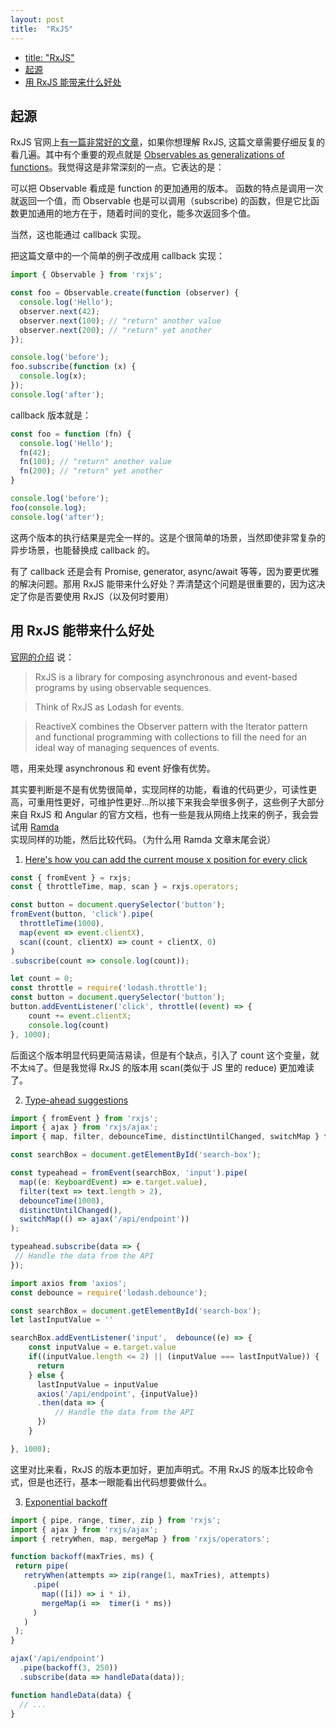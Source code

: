 ```yaml
---
layout: post
title:  "RxJS"
---
```



- [title: "RxJS"](#title-%22rxjs%22)
- [起源](#%E8%B5%B7%E6%BA%90)
- [用 RxJS 能带来什么好处](#%E7%94%A8-rxjs-%E8%83%BD%E5%B8%A6%E6%9D%A5%E4%BB%80%E4%B9%88%E5%A5%BD%E5%A4%84)


## 起源

RxJS 官网上[有一篇非常好的文章](https://rxjs-dev.firebaseapp.com/guide/observable)，如果你想理解 RxJS, 这篇文章需要仔细反复的看几遍。其中有个重要的观点就是 [Observables as generalizations of functions](https://rxjs-dev.firebaseapp.com/guide/observable#observables-as-generalizations-of-functions)。我觉得这是非常深刻的一点。它表达的是：

可以把 Observable 看成是 function 的更加通用的版本。 函数的特点是调用一次就返回一个值，而 Observable 也是可以调用（subscribe) 的函数，但是它比函数更加通用的地方在于，随着时间的变化，能多次返回多个值。 

当然，这也能通过 callback 实现。

把这篇文章中的一个简单的例子改成用 callback 实现：

```javascript
import { Observable } from 'rxjs';

const foo = Observable.create(function (observer) {
  console.log('Hello');
  observer.next(42);
  observer.next(100); // "return" another value
  observer.next(200); // "return" yet another
});

console.log('before');
foo.subscribe(function (x) {
  console.log(x);
});
console.log('after');
```

callback 版本就是：

```javascript
const foo = function (fn) {
  console.log('Hello');
  fn(42);
  fn(100); // "return" another value
  fn(200); // "return" yet another
}

console.log('before');
foo(console.log);
console.log('after');
```

这两个版本的执行结果是完全一样的。这是个很简单的场景，当然即使非常复杂的异步场景，也能替换成 callback 的。 

有了 callback 还是会有 Promise, generator, async/await 等等，因为要更优雅的解决问题。那用 RxJS 能带来什么好处？弄清楚这个问题是很重要的，因为这决定了你是否要使用 RxJS（以及何时要用）

## 用 RxJS 能带来什么好处

[官网的介绍](https://rxjs-dev.firebaseapp.com/guide/overview) 说：

> RxJS is a library for composing asynchronous and event-based programs by using observable sequences.

> Think of RxJS as Lodash for events.

> ReactiveX combines the Observer pattern with the Iterator pattern and functional programming with collections to fill the need for an ideal way of managing sequences of events.

嗯，用来处理 asynchronous 和 event 好像有优势。

其实要判断是不是有优势很简单，实现同样的功能，看谁的代码更少，可读性更高，可重用性更好，可维护性更好...所以接下来我会举很多例子，这些例子大部分来自 RxJS 和 Angular 的官方文档，也有一些是我从网络上找来的例子，我会尝试用 [Ramda](https://ramdajs.com/) 实现同样的功能，然后比较代码。（为什么用 Ramda 文章末尾会说）


1. [Here's how you can add the current mouse x position for every click](https://rxjs-dev.firebaseapp.com/guide/overview#values)

```javascript
const { fromEvent } = rxjs;
const { throttleTime, map, scan } = rxjs.operators;

const button = document.querySelector('button');
fromEvent(button, 'click').pipe(
  throttleTime(1000),
  map(event => event.clientX),
  scan((count, clientX) => count + clientX, 0)
)
.subscribe(count => console.log(count));
```


```javascript
let count = 0;
const throttle = require('lodash.throttle');
const button = document.querySelector('button');
button.addEventListener('click', throttle((event) => {
    count += event.clientX;
    console.log(count)
}, 1000);
```
后面这个版本明显代码更简洁易读，但是有个缺点，引入了 count 这个变量，就不太`纯`了。但是我觉得 RxJS 的版本用 scan(类似于 JS 里的 reduce) 更加难读了。


2. [Type-ahead suggestions](https://angular.io/guide/practical-observable-usage#type-ahead-suggestions)
   
```javascript
import { fromEvent } from 'rxjs';
import { ajax } from 'rxjs/ajax';
import { map, filter, debounceTime, distinctUntilChanged, switchMap } from 'rxjs/operators';

const searchBox = document.getElementById('search-box');

const typeahead = fromEvent(searchBox, 'input').pipe(
  map((e: KeyboardEvent) => e.target.value),
  filter(text => text.length > 2),
  debounceTime(1000),
  distinctUntilChanged(),
  switchMap(() => ajax('/api/endpoint'))
);

typeahead.subscribe(data => {
 // Handle the data from the API
});
```

```javascript
import axios from 'axios';
const debounce = require('lodash.debounce');

const searchBox = document.getElementById('search-box');
let lastInputValue = ''

searchBox.addEventListener('input',  debounce((e) => {
    const inputValue = e.target.value
    if((inputValue.length <= 2) || (inputValue === lastInputValue)) {
      return
    } else {
      lastInputValue = inputValue
      axios('/api/endpoint', {inputValue})
      .then(data => {
          // Handle the data from the API
      })
    }

}, 1000);

```

这里对比来看，RxJS 的版本更加好，更加声明式。不用 RxJS 的版本比较命令式，但是也还行，基本一眼能看出代码想要做什么。

3. [Exponential backoff](https://angular.io/guide/practical-observable-usage#exponential-backoff)

```javascript
import { pipe, range, timer, zip } from 'rxjs';
import { ajax } from 'rxjs/ajax';
import { retryWhen, map, mergeMap } from 'rxjs/operators';

function backoff(maxTries, ms) {
 return pipe(
   retryWhen(attempts => zip(range(1, maxTries), attempts)
     .pipe(
       map(([i]) => i * i),
       mergeMap(i =>  timer(i * ms))
     )
   )
 );
}

ajax('/api/endpoint')
  .pipe(backoff(3, 250))
  .subscribe(data => handleData(data));

function handleData(data) {
  // ...
}
```

